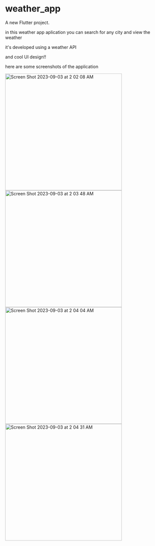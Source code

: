 # weather_app

A new Flutter project.

in this weather app aplication you can search for
any city and view the weather

it's developed using a weather API 

and cool UI design!!

here are some screenshots of the application


<img width="374" alt="Screen Shot 2023-09-03 at 2 02 08 AM" src="https://github.com/hsmulhim/weather-app/assets/114561921/44d382b2-205f-425b-92d5-363c84f165f3">
<img width="374" alt="Screen Shot 2023-09-03 at 2 03 48 AM" src="https://github.com/hsmulhim/weather-app/assets/114561921/fccc6c8d-1cd0-425a-b12e-c33efb9e489d">
<img width="374" alt="Screen Shot 2023-09-03 at 2 04 04 AM" src="https://github.com/hsmulhim/weather-app/assets/114561921/acb18d1a-384c-4769-828c-55af8cb58bb3"><img width="374" alt="Screen Shot 2023-09-03 at 2 04 31 AM" src="https://github.com/hsmulhim/weather-app/assets/114561921/4a51e418-7b20-46f1-989e-29ea28f9b374">

